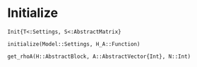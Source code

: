 # Initialize

```@docs
Init{T<:Settings, S<:AbstractMatrix}
```
```@docs
initialize(Model::Settings, H_A::Function)
```
```@docs
get_rhoA(H::AbstractBlock, A::AbstractVector{Int}, N::Int) 
```
